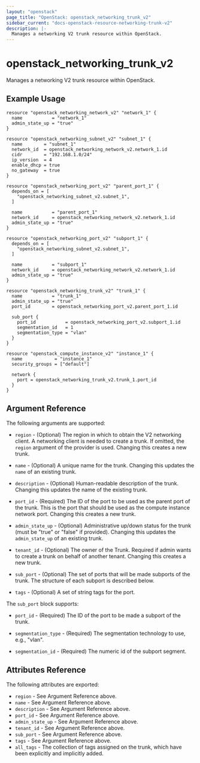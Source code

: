 ```yaml
---
layout: "openstack"
page_title: "OpenStack: openstack_networking_trunk_v2"
sidebar_current: "docs-openstack-resource-networking-trunk-v2"
description: |-
  Manages a networking V2 trunk resource within OpenStack.
---
```


# openstack\_networking\_trunk\_v2

Manages a networking V2 trunk resource within OpenStack.

## Example Usage

```hcl
resource "openstack_networking_network_v2" "network_1" {
  name           = "network_1"
  admin_state_up = "true"
}

resource "openstack_networking_subnet_v2" "subnet_1" {
  name        = "subnet_1"
  network_id  = openstack_networking_network_v2.network_1.id
  cidr        = "192.168.1.0/24"
  ip_version  = 4
  enable_dhcp = true
  no_gateway  = true
}

resource "openstack_networking_port_v2" "parent_port_1" {
  depends_on = [
    "openstack_networking_subnet_v2.subnet_1",
  ]

  name           = "parent_port_1"
  network_id     = openstack_networking_network_v2.network_1.id
  admin_state_up = "true"
}

resource "openstack_networking_port_v2" "subport_1" {
  depends_on = [
    "openstack_networking_subnet_v2.subnet_1",
  ]

  name           = "subport_1"
  network_id     = openstack_networking_network_v2.network_1.id
  admin_state_up = "true"
}

resource "openstack_networking_trunk_v2" "trunk_1" {
  name           = "trunk_1"
  admin_state_up = "true"
  port_id        = openstack_networking_port_v2.parent_port_1.id

  sub_port {
    port_id           = openstack_networking_port_v2.subport_1.id
    segmentation_id   = 1
    segmentation_type = "vlan"
  }
}

resource "openstack_compute_instance_v2" "instance_1" {
  name            = "instance_1"
  security_groups = ["default"]

  network {
    port = openstack_networking_trunk_v2.trunk_1.port_id
  }
}
```

## Argument Reference

The following arguments are supported:

* `region` - (Optional) The region in which to obtain the V2 networking client.
    A networking client is needed to create a trunk. If omitted, the
    `region` argument of the provider is used. Changing this creates a new
    trunk.

* `name` - (Optional) A unique name for the trunk. Changing this
    updates the `name` of an existing trunk.

* `description` - (Optional) Human-readable description of the trunk. Changing this
    updates the name of the existing trunk.

* `port_id` - (Required) The ID of the port to be used as the parent port of the
    trunk. This is the port that should be used as the compute instance network
    port. Changing this creates a new trunk.

* `admin_state_up` - (Optional) Administrative up/down status for the trunk
    (must be "true" or "false" if provided). Changing this updates the
    `admin_state_up` of an existing trunk.

* `tenant_id` - (Optional) The owner of the Trunk. Required if admin wants
    to create a trunk on behalf of another tenant. Changing this creates a new trunk.

* `sub_port` - (Optional) The set of ports that will be made subports of the trunk.
    The structure of each subport is described below.

* `tags` - (Optional) A set of string tags for the port.

The `sub_port` block supports:

* `port_id` - (Required) The ID of the port to be made a subport of the trunk.

* `segmentation_type` - (Required) The segmentation technology to use, e.g., "vlan".

* `segmentation_id` - (Required) The numeric id of the subport segment.

## Attributes Reference

The following attributes are exported:

* `region` - See Argument Reference above.
* `name` - See Argument Reference above.
* `description` - See Argument Reference above.
* `port_id` - See Argument Reference above.
* `admin_state_up` - See Argument Reference above.
* `tenant_id` - See Argument Reference above.
* `sub_port` - See Argument Reference above.
* `tags` - See Argument Reference above.
* `all_tags` - The collection of tags assigned on the trunk, which have been
  explicitly and implicitly added.
